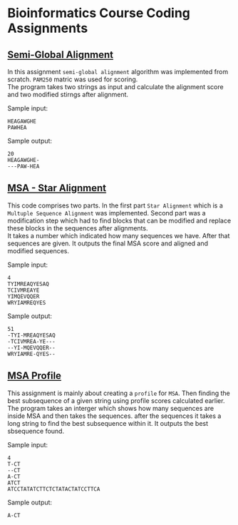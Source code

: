 # Bioinformatics Course Coding Assignments

## [Semi-Global Alignment](https://github.com/Amirhossein-Rajabpour/Bioinformatics-Course-Assignments/blob/main/HW2/main.py)
In this assignment `semi-global alignment` algorithm was implemented from scratch. `PAM250` matric was used for scoring. <br>
The program takes two strings as input and calculate the alignment score and two modified stirngs after alignment. <br>

Sample input:
```
HEAGAWGHE
PAWHEA
```

Sample output:
```
20
HEAGAWGHE-
---PAW-HEA
```

## [MSA - Star Alignment](https://github.com/Amirhossein-Rajabpour/Bioinformatics-Course-Assignments/blob/main/HW3/main.py)
This code comprises two parts. In the first part `Star Alignment` which is a `Multuple Sequence Alignment` was implemented. Second part was a modification step which had to find blocks that can be modified and replace these blocks in the sequences after alignments. <br>
It takes a number which indicated how many sequences we have. After that sequences are given. It outputs the final MSA score and aligned and modified sequences. <br>

Sample input:
```
4 
TYIMREAQYESAQ
TCIVMREAYE
YIMQEVQQER
WRYIAMREQYES
```

Sample output:
```
51
-TYI-MREAQYESAQ
-TCIVMREA-YE---
--YI-MQEVQQER--
WRYIAMRE-QYES--
```

## [MSA Profile](https://github.com/Amirhossein-Rajabpour/Bioinformatics-Course-Assignments/blob/main/HW4/main.py)
This assignment is mainly about creating a `profile` for `MSA`. Then finding the best subsequence of a given string using profile scores calculated earlier. <br>
The program takes an interger which shows how many sequences are inside MSA and then takes the sequences. after the sequences it takes a long string to find the best subsequence within it. It outputs the best sbsequence found. <br>

Sample input:
```
4
T-CT
--CT
A-CT
ATCT
ATCCTATATCTTCTCTATACTATCCTTCA
```

Sample output:
```
A-CT
```
